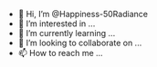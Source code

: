 - 👋 Hi, I’m @Happiness-50Radiance
- 👀 I’m interested in ...
- 🌱 I’m currently learning ...
- 💞️ I’m looking to collaborate on ...
- 📫 How to reach me ...

<!---
Happiness-50Radiance/Happiness-50Radiance is a ✨ special ✨ repository because its `README.md` (this file) appears on your GitHub profile.
You can click the Preview link to take a look at your changes.
--->
